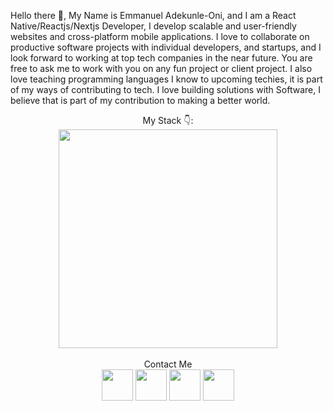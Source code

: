 Hello there 👋, My Name is Emmanuel Adekunle-Oni, and I am a React Native/Reactjs/Nextjs Developer, I develop scalable and user-friendly websites and cross-platform mobile applications. I love to collaborate on productive software projects with individual developers, and startups, and I look forward to working at top tech companies in the near future. You are free to ask me to work with you on any fun project or client project. I also love teaching programming languages I know to upcoming techies, it is part of my ways of contributing to tech. I love building solutions with Software, I believe that is part of my contribution to making a better world.

<div align="center">
  My Stack 👇: <br/> <img width="350" src="https://skillicons.dev/icons?i=react,next,html,css,javascript,typescript,tailwind,vercel,github,vscode,vite"/>
</div>
<br/>
<div align="center">
Contact Me <br/>
<a href="mailto:emmanueloni45@gmail.com"><img width="50" src="https://skillicons.dev/icons?i=gmail"></a> 
<a href="https://twitter.com/dev_emmy_99"><img width="50" src="https://skillicons.dev/icons?i=twitter"></a>
<a href="https://linkedin.com/in/emmanueloni"><img width="50" src="https://skillicons.dev/icons?i=linkedin"></a>
<a href="https://https://medium.com/@emmanueloni45"><img width="50" src="https://skillicons.dev/icons?i=medium"></a>
</div>
